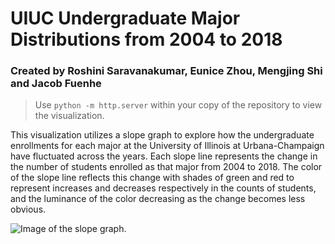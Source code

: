 # UIUC Undergraduate Major Distributions from 2004 to 2018

### Created by Roshini Saravanakumar, Eunice Zhou, Mengjing Shi and Jacob Fuenhe 

> Use `python -m http.server` within your copy of the repository to view the visualization.

This visualization utilizes a slope graph to explore how the undergraduate enrollments for each major at the University of Illinois at Urbana-Champaign have fluctuated across the years. Each slope line represents the change in the number of students enrolled as that major from 2004 to 2018. The color of the slope line reflects this change with shades of green and red to represent increases and decreases respectively in the counts of students, and the luminance of the color decreasing as the change becomes less obvious. 

<img src="https://i.imgur.com/jV2C2cG.png" alt="Image of the slope graph." >
